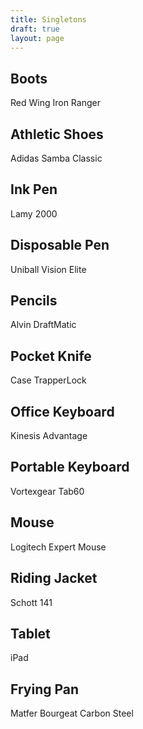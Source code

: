 ```yaml
---
title: Singletons
draft: true
layout: page
---
```


## Boots
Red Wing Iron Ranger

## Athletic Shoes
Adidas Samba Classic

## Ink Pen
Lamy 2000

## Disposable Pen
Uniball Vision Elite

## Pencils
Alvin DraftMatic

## Pocket Knife
Case TrapperLock

## Office Keyboard
Kinesis Advantage

## Portable Keyboard
Vortexgear Tab60

## Mouse
Logitech Expert Mouse

## Riding Jacket
Schott 141

## Tablet
iPad

## Frying Pan
Matfer Bourgeat Carbon Steel